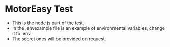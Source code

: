 # MotorEasy Test
* This is the node js part of the test.
* In the .envexample file is an example of environmental variables, change it to .env
* The secret ones will be provided on request. 
